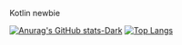  Kotlin newbie

[![Anurag's GitHub stats-Dark](https://github-readme-stats.vercel.app/api?username=sanao1006&show_icons=true&theme=dark#gh-dark-mode-only)](https://github.com/anuraghazra/github-readme-stats#gh-dark-mode-only)
[![Top Langs](https://github-readme-stats.vercel.app/api/top-langs/?username=sanao1006&hide=html&theme=dark#gh-dark-mode-only)](https://github.com/anuraghazra/github-readme-stats)
